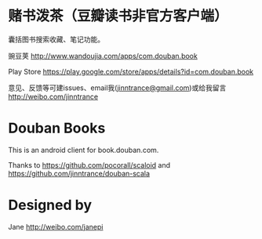 赌书泼茶（豆瓣读书非官方客户端）
=============

囊括图书搜索收藏、笔记功能。

豌豆荚 http://www.wandoujia.com/apps/com.douban.book

Play Store https://play.google.com/store/apps/details?id=com.douban.book

意见、反馈等可建issues、email我(jinntrance@gmail.com)或给我留言 http://weibo.com/jinntrance

Douban Books
=============

This is an android client for book.douban.com.

Thanks to https://github.com/pocorall/scaloid and https://github.com/jinntrance/douban-scala

Designed by
============= 
Jane http://weibo.com/janepi
